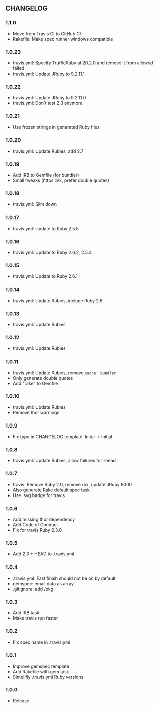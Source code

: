 ## CHANGELOG

### 1.1.0

* Move from Travis CI to GitHub CI
* Rakefile: Make spec runner windows compatible

### 1.0.23

* travis.yml: Specify TruffleRuby at 20.2.0 and remove it from allowed failed
* travis.yml: Update JRuby to 9.2.11.1

### 1.0.22

* travis.yml: Update JRuby to 9.2.11.0
* travis.yml: Don't test 2.3 anymore

### 1.0.21

* Use frozen strings in generated Ruby files

### 1.0.20

* travis.yml: Update Rubies, add 2.7

### 1.0.19

* Add IRB to Gemfile (for bundler)
* Small tweaks (https link, prefer double quotes)

### 1.0.18

* travis.yml: Slim down

### 1.0.17

* travis.yml: Update to Ruby 2.5.5

### 1.0.16

* travis.yml: Update to Ruby 2.6.2, 2.5.4

### 1.0.15

* travis.yml: Update to Ruby 2.6.1

### 1.0.14

* travis.yml: Update Rubies, include Ruby 2.6

### 1.0.13

* travis.yml: Update Rubies

### 1.0.12

* travis.yml: Update Rubies

### 1.0.11

* travis.yml: Update Rubies, remove `cache: bundler`
* Only generate double quotes
* Add "rake" to Gemfile

### 1.0.10

* travis.yml: Update Rubies
* Remove thor warnings

### 1.0.9

* Fix typo in CHANGELOG template: Inital -> Initial

### 1.0.8

* travis.yml: Update Rubies, allow failures for -head

### 1.0.7

* travis: Remove Ruby 2.0, remove rbx, update JRuby 9000
* Also generate Rake default spec task
* Use .svg badge for travis

### 1.0.6

* Add missing thor dependency
* Add Code of Conduct
* Fix for travis Ruby 2.3.0

### 1.0.5

* Add 2.3 + HEAD to .travis.yml

### 1.0.4

* .travis.yml: Fast finish should not be on by default
* gemspec: email data as array
* .gitignore: add /pkg


### 1.0.3

* Add IRB task
* Make travis run faster


### 1.0.2

* Fix spec name in .travis.yml


### 1.0.1

* Improve gemspec template
* Add Rakefile with gem task
* Simplifiy .travis.yml Ruby versions


### 1.0.0

* Release

